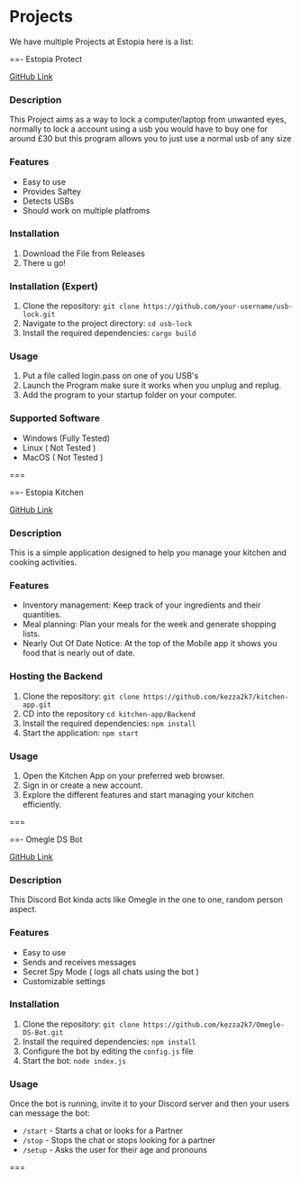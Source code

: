 # Projects

We have multiple Projects at Estopia here is a list:

==- Estopia Protect

[GitHub Link](https://github.com/kezza2k7/Estopia-Protect)
### Description
This Project aims as a way to lock a computer/laptop from unwanted eyes, normally to lock a account using a usb you would have to buy one for around £30 but this program allows you to just use a normal usb of any size

### Features
- Easy to use
- Provides Saftey 
- Detects USBs
- Should work on multiple platfroms

### Installation
1. Download the File from Releases
2. There u go!

### Installation (Expert)
1. Clone the repository: `git clone https://github.com/your-username/usb-lock.git`
2. Navigate to the project directory: `cd usb-lock`
3. Install the required dependencies: `cargo build`

### Usage
1. Put a file called login.pass on one of you USB's
2. Launch the Program make sure it works when you unplug and replug.
3. Add the program to your startup folder on your computer.

### Supported Software
- Windows (Fully Tested)
- Linux ( Not Tested )
- MacOS ( Not Tested )

===

==- Estopia Kitchen

[GitHub Link](https://github.com/kezza2k7/Estopia-Kitchen)
### Description
This is a simple application designed to help you manage your kitchen and cooking activities.

### Features

- Inventory management: Keep track of your ingredients and their quantities.
- Meal planning: Plan your meals for the week and generate shopping lists.
- Nearly Out Of Date Notice: At the top of the Mobile app it shows you food that is nearly out of date.

### Hosting the Backend

1. Clone the repository: `git clone https://github.com/kezza2k7/kitchen-app.git`
2. CD into the repository `cd kitchen-app/Backend`
3. Install the required dependencies: `npm install`
4. Start the application: `npm start`

### Usage

1. Open the Kitchen App on your preferred web browser.
2. Sign in or create a new account.
3. Explore the different features and start managing your kitchen efficiently.

===

==- Omegle DS Bot

[GitHub Link](https://github.com/kezza2k7/Omegle-DS-Bot)
### Description
This Discord Bot kinda acts like Omegle in the one to one, random person aspect.

### Features

- Easy to use
- Sends and receives messages
- Secret Spy Mode ( logs all chats using the bot )
- Customizable settings

### Installation

1. Clone the repository: `git clone https://github.com/kezza2k7/Omegle-DS-Bot.git`
2. Install the required dependencies: `npm install`
3. Configure the bot by editing the `config.js` file
4. Start the bot: `node index.js`

### Usage

Once the bot is running, invite it to your Discord server and then your users can message the bot:

- `/start` - Starts a chat or looks for a Partner
- `/stop` - Stops the chat or stops looking for a partner
- `/setup` - Asks the user for their age and pronouns

===